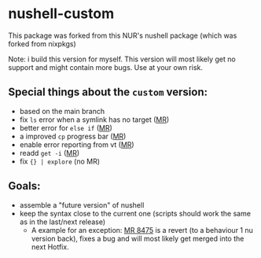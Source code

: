 # nushell-custom

This package was forked from this NUR's nushell package (which was forked from nixpkgs)

Note: i build this version for myself. This version will most likely get no support and
might contain more bugs. Use at your own risk.


## Special things about the `custom` version:

- based on the main branch
- fix `ls` error when a symlink has no target ([MR](https://github.com/nushell/nushell/pull/8276)) 
- better error for `else if` ([MR](https://github.com/nushell/nushell/pull/8274))
- a improved `cp` progress bar ([MR](https://github.com/nushell/nushell/pull/8325))
- enable error reporting from vt ([MR](https://github.com/nushell/nushell/pull/8373))
- readd `get -i` ([MR](https://github.com/nushell/nushell/pull/8488))
- fix `{} | explore` (no MR)


## Goals:

- assemble a "future version" of nushell
- keep the syntax close to the current one (scripts should work the same as in the last/next release)
  - A example for an exception: [MR 8475](https://github.com/nushell/nushell/pull/8475) is a revert (to a behaviour 1 nu version back), fixes a bug and will most likely get merged into the next Hotfix.
